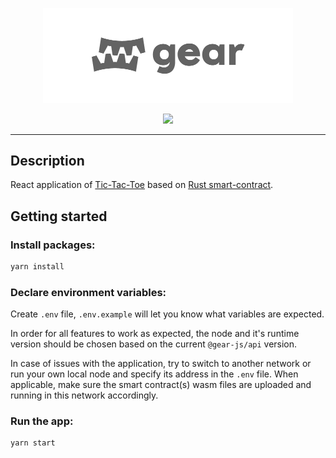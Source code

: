 <p align="center">
  <a href="https://gear-tech.io">
    <img src="https://github.com/gear-tech/gear/blob/master/images/logo-grey.png" width="400" alt="GEAR">
  </a>
</p>
<p align=center>
    <a href="https://github.com/gear-tech/gear-js/blob/master/LICENSE"><img src="https://img.shields.io/badge/License-GPL%203.0-success"></a>
</p>
<hr>

## Description

React application of [Tic-Tac-Toe](https://wiki.gear-tech.io/docs/examples/Gaming/tictactoe) based on [Rust smart-contract](https://github.com/gear-foundation/dapps/tree/master/contracts/tic-tac-toe).

## Getting started

### Install packages:

```sh
yarn install
```

### Declare environment variables:

Create `.env` file, `.env.example` will let you know what variables are expected.

In order for all features to work as expected, the node and it's runtime version should be chosen based on the
current `@gear-js/api` version.

In case of issues with the application, try to switch to another network or run your own local node and specify its
address in the `.env` file. When applicable, make sure the smart contract(s) wasm files are uploaded and running in this
network accordingly.

### Run the app:

```sh
yarn start
```
